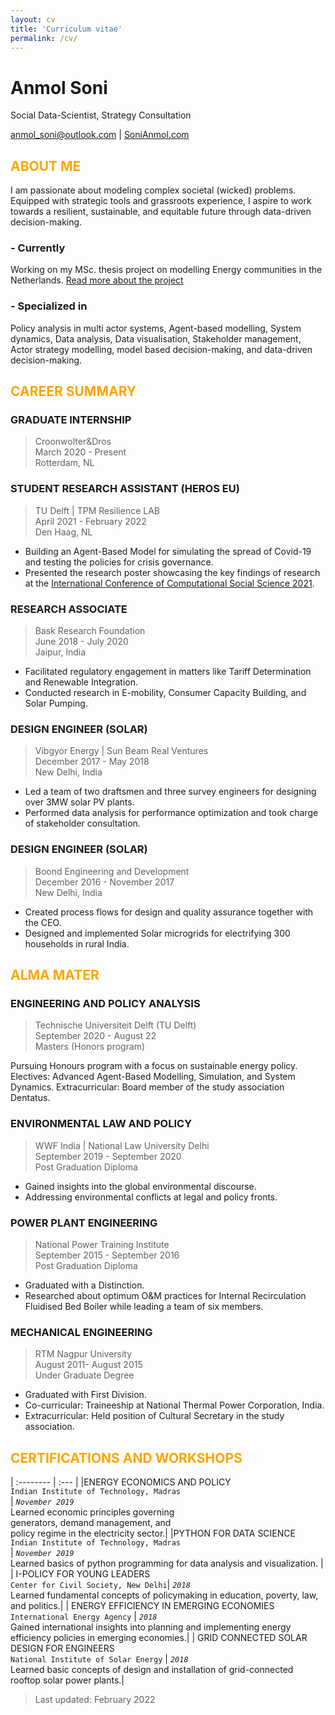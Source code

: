 ```yaml
---
layout: cv
title: 'Curriculum vitae'
permalink: /cv/
---
```

# Anmol Soni
Social Data-Scientist, Strategy Consultation

<div id="webaddress">
<a href="mailto:anmol_soni@outlook.com">anmol_soni@outlook.com</a>
| <a href="https://www.SoniAnmol.com">SoniAnmol.com</a>
</div>

## <span style="color:orange">ABOUT ME</span>

I am passionate about modeling complex societal (wicked) problems. Equipped with strategic tools and grassroots
experience, I aspire to work towards a resilient, sustainable, and equitable future through data-driven decision-making.


### - Currently

Working on my MSc. thesis project on modelling Energy communities in the Netherlands.
[Read more about the project]()

### - Specialized in

Policy analysis in multi actor systems, Agent-based modelling, System dynamics, Data analysis, Data visualisation, Stakeholder management, Actor strategy
modelling, model based decision-making, and data-driven decision-making.

## <span style="color:orange">CAREER SUMMARY</span>
### GRADUATE INTERNSHIP
> Croonwolter&Dros <br />
> March 2020 - Present <br />
> Rotterdam, NL <br />

### STUDENT RESEARCH ASSISTANT (HEROS EU)

> TU Delft | TPM Resilience LAB <br />
April 2021 - February 2022 <br />
Den Haag, NL <br />

* Building an Agent-Based Model for simulating the spread of Covid-19 and testing the policies for crisis governance.
* Presented the research poster showcasing the key findings of research at the [International Conference of Computational
Social Science 2021](https://easychair.org/smart-program/IC2S2-2021/index.html).

### RESEARCH ASSOCIATE
> Bask Research Foundation <br />
June 2018 - July 2020 <br />
Jaipur, India <br />

* Facilitated regulatory engagement in matters like Tariff Determination and Renewable Integration.
* Conducted research in E-mobility, Consumer Capacity Building, and Solar Pumping.

### DESIGN ENGINEER (SOLAR)
> Vibgyor Energy | Sun Beam Real Ventures <br />
December 2017 - May 2018 <br />
New Delhi, India <br />

* Led a team of two draftsmen and three survey engineers for designing over 3MW solar PV plants.
* Performed data analysis for performance optimization and took charge of stakeholder consultation.


### DESIGN ENGINEER (SOLAR)
> Boond Engineering and Development <br />
December 2016 - November 2017 <br />
New Delhi, India <br />

* Created process flows for design and quality assurance together with the CEO.
* Designed and implemented Solar microgrids for electrifying 300 households in rural India.

## <span style="color:orange">ALMA MATER</span>
### ENGINEERING AND POLICY ANALYSIS <br />
> Technische Universiteit Delft (TU Delft) <br />
September 2020 - August 22  <br />
Masters (Honors program) <br />

Pursuing Honours program with a focus on sustainable energy policy.
Electives: Advanced Agent-Based Modelling, Simulation, and System Dynamics.
Extracurricular: Board member of the study association Dentatus.

### ENVIRONMENTAL LAW AND POLICY
> WWF India | National Law University Delhi <br />
September 2019 - September 2020 <br />
Post Graduation Diploma <br />

* Gained insights into the global environmental discourse.
* Addressing environmental conflicts at legal and policy fronts.

### POWER PLANT ENGINEERING
> National Power Training Institute <br />
September 2015 - September 2016 <br />
Post Graduation Diploma <br />

* Graduated with a Distinction.
* Researched about optimum O&M practices for Internal Recirculation Fluidised Bed Boiler while leading a team of six members.

### MECHANICAL ENGINEERING
> RTM Nagpur University <br />
August 2011- August 2015 <br />
Under Graduate Degree <br />

* Graduated with First Division.
* Co-curricular: Traineeship at National Thermal Power Corporation, India.
* Extracurricular: Held position of Cultural Secretary in the study association.

## <span style="color:orange">CERTIFICATIONS AND WORKSHOPS</span>

| :-------- | :--- |
|ENERGY ECONOMICS AND POLICY<br /> `Indian Institute of Technology, Madras` <br /> | *`November 2019`* <br /> Learned economic principles governing<br /> generators, demand management, and <br />policy regime in the electricity sector.|
|PYTHON FOR DATA SCIENCE<br />`Indian Institute of Technology, Madras` <br /> | *`November 2019`* <br /> Learned basics of python programming for data analysis and visualization. | 
| I-POLICY FOR YOUNG LEADERS <br /> `Center for Civil Society, New Delhi`| *`2018`* <br /> Learned fundamental concepts of policymaking in education, poverty, law, and politics.|
| ENERGY EFFICIENCY IN EMERGING ECONOMIES <br /> `International Energy Agency` | *`2018`* <br /> Gained international insights into planning and implementing energy efficiency policies in emerging economies.|
| GRID CONNECTED SOLAR DESIGN FOR ENGINEERS <br /> `National Institute of Solar Energy` | *`2018`* <br /> Learned basic concepts of design and installation of grid-connected rooftop solar power plants.|





> Last updated: February 2022


